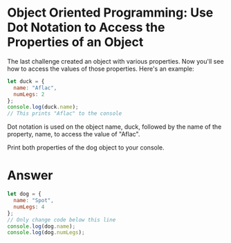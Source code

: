 # Object Oriented Programming: Use Dot Notation to Access the Properties of an Object

The last challenge created an object with various properties. Now you'll see how to access the values of those properties. Here's an example:

```JavaScript
let duck = {
  name: "Aflac",
  numLegs: 2
};
console.log(duck.name);
// This prints "Aflac" to the console
```

Dot notation is used on the object name, duck, followed by the name of the property, name, to access the value of "Aflac".

Print both properties of the dog object to your console.


# Answer

```JavaScript
let dog = {
  name: "Spot",
  numLegs: 4
};
// Only change code below this line
console.log(dog.name);
console.log(dog.numLegs);
```